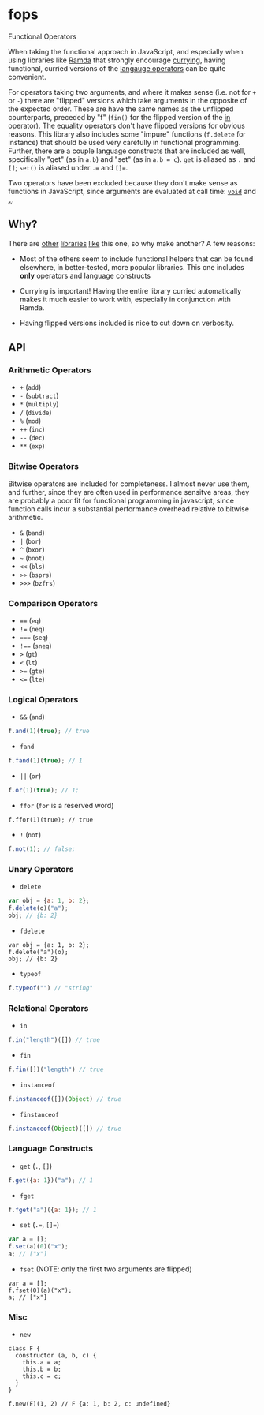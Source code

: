 # fops
Functional Operators

When taking the functional approach in JavaScript, and especially when using libraries like [Ramda]() that strongly encourage [currying](https://en.wikipedia.org/wiki/Currying), having functional, curried versions of the [langauge operators](https://developer.mozilla.org/en-US/docs/Web/JavaScript/Guide/Expressions_and_Operators#Arithmetic_operators) can be quite convenient.

For operators taking two arguments, and where it makes sense (i.e. not for `+` or `-`) there are "flipped" versions which take arguments in the opposite of the expected order. These are have the same names as the unflipped counterparts, preceded by "f" (`fin()` for the flipped version of the [in](https://developer.mozilla.org/en-US/docs/Web/JavaScript/Reference/Operators/in) operator). The equality operators don't have flipped versions for obvious reasons. This library also includes some "impure" functions (`f.delete` for instance) that should be used very carefully in functional programming. Further, there are a couple language constructs that are included as well, specifically "get" (as in `a.b`) and "set" (as in `a.b = c`). `get` is aliased as `.` and `[]`; `set()` is aliased under `.=` and `[]=`.

Two operators have been excluded because they don't make sense as functions in JavaScript, since arguments are evaluated at call time: [`void`](https://developer.mozilla.org/en-US/docs/Web/JavaScript/Reference/Operators/void) and [`,`](https://developer.mozilla.org/en-US/docs/Web/JavaScript/Reference/Operators/Comma_Operator).

## Why?
There are [other](https://github.com/hughfdjackson/op-lift) [libraries](https://github.com/kaleb/js-op) [like](https://github.com/dsc/operator.js) this one, so why make another? A few reasons: 

- Most of the others seem to include functional helpers that can be found elsewhere, in better-tested, more popular libraries. This one includes **only** operators and language constructs 

- Currying is important! Having the entire library curried automatically makes it much easier to work with, especially in conjunction with Ramda.

- Having flipped versions included is nice to cut down on verbosity.

## API

### Arithmetic Operators
- `+` (`add`)
- `-` (`subtract`)
- `*` (`multiply`)
- `/` (`divide`)
- `%` (`mod`)
- `++` (`inc`)
- `--` (`dec`)
- `**` (`exp`)

### Bitwise Operators
Bitwise operators are included for completeness. I almost never use them, and further, since they are often used in performance sensitve areas, they are probably a poor fit for functional programming in javascript, since function calls incur a substantial performance overhead relative to bitwise arithmetic.

- `&` (`band`)
- `|` (`bor`)
- `^` (`bxor`)
- `~` (`bnot`)
- `<<` (`bls`)
- `>>` (`bsprs`)
- `>>>` (`bzfrs`)

### Comparison Operators
- `==` (`eq`)
- `!=` (`neq`)
- `===` (`seq`)
- `!==` (`sneq`)
- `>` (`gt`)
- `<` (`lt`)
- `>=` (`gte`)
- `<=` (`lte`)

### Logical Operators
- `&&` (`and`)
```js
f.and(1)(true); // true
```

- `fand`
```js
f.fand(1)(true); // 1
```

- `||` (`or`)
```js
f.or(1)(true); // 1;
```

- `ffor` (`for` is a reserved word)
```
f.ffor(1)(true); // true
```

- `!` (`not`)
```js
f.not(1); // false;
```


### Unary Operators
- `delete`
```js
var obj = {a: 1, b: 2};
f.delete(o)("a");
obj; // {b: 2}
```

- `fdelete`
```
var obj = {a: 1, b: 2};
f.delete("a")(o);
obj; // {b: 2}
```

- `typeof`
```js
f.typeof("") // "string"
```

### Relational Operators

- `in`
```js
f.in("length")([]) // true
```

- `fin`
```js
f.fin([])("length") // true
```

- `instanceof`
```js
f.instanceof([])(Object) // true
```

- `finstanceof`
```js
f.instanceof(Object)([]) // true
```

### Language Constructs

- `get` (`.`, `[]`)
```js
f.get({a: 1})("a"); // 1
```

- `fget`
```js
f.fget("a")({a: 1}); // 1
```

- `set` (`.=`, `[]=`)
```js
var a = [];
f.set(a)(0)("x");
a; // ["x"]
```

- `fset` (NOTE: only the first two arguments are flipped)
```
var a = [];
f.fset(0)(a)("x");
a; // ["x"]
```

### Misc

- `new`
```
class F {
  constructor (a, b, c) {
    this.a = a;
    this.b = b;
    this.c = c;
  }
}

f.new(F)(1, 2) // F {a: 1, b: 2, c: undefined}

```
